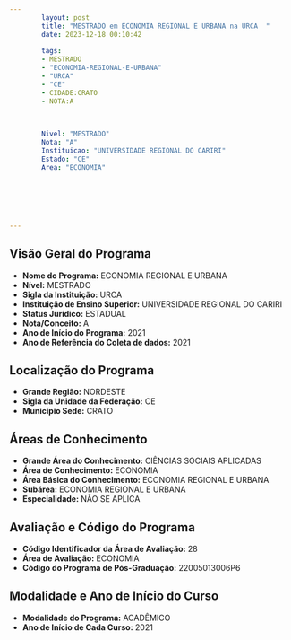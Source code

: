 ```yaml
---
        layout: post
        title: "MESTRADO em ECONOMIA REGIONAL E URBANA na URCA  "
        date: 2023-12-18 00:10:42
     
        tags:
        - MESTRADO
        - "ECONOMIA-REGIONAL-E-URBANA"
        - "URCA"
        - "CE"
        - CIDADE:CRATO
        - NOTA:A
        
       

        Nivel: "MESTRADO"
        Nota: "A"
        Instituicao: "UNIVERSIDADE REGIONAL DO CARIRI"
        Estado: "CE"
        Area: "ECONOMIA"
        
        
        
        
        
        
---
```

## Visão Geral do Programa
- **Nome do Programa:** ECONOMIA REGIONAL E URBANA
- **Nível:** MESTRADO
- **Sigla da Instituição:** URCA
- **Instituição de Ensino Superior:** UNIVERSIDADE REGIONAL DO CARIRI
- **Status Jurídico:** ESTADUAL
- **Nota/Conceito:** A
- **Ano de Início do Programa:** 2021
- **Ano de Referência do Coleta de dados:** 2021

## Localização do Programa
- **Grande Região:** NORDESTE
- **Sigla da Unidade da Federação:** CE
- **Município Sede:** CRATO

## Áreas de Conhecimento
- **Grande Área do Conhecimento:** CIÊNCIAS SOCIAIS APLICADAS
- **Área de Conhecimento:** ECONOMIA
- **Área Básica do Conhecimento:** ECONOMIA REGIONAL E URBANA
- **Subárea:** ECONOMIA REGIONAL E URBANA
- **Especialidade:** NÃO SE APLICA

## Avaliação e Código do Programa
- **Código Identificador da Área de Avaliação:** 28
- **Área de Avaliação:** ECONOMIA
- **Código do Programa de Pós-Graduação:** 22005013006P6


## Modalidade e Ano de Início do Curso
- **Modalidade do Programa:** ACADÊMICO
- **Ano de Início de Cada Curso:** 2021
